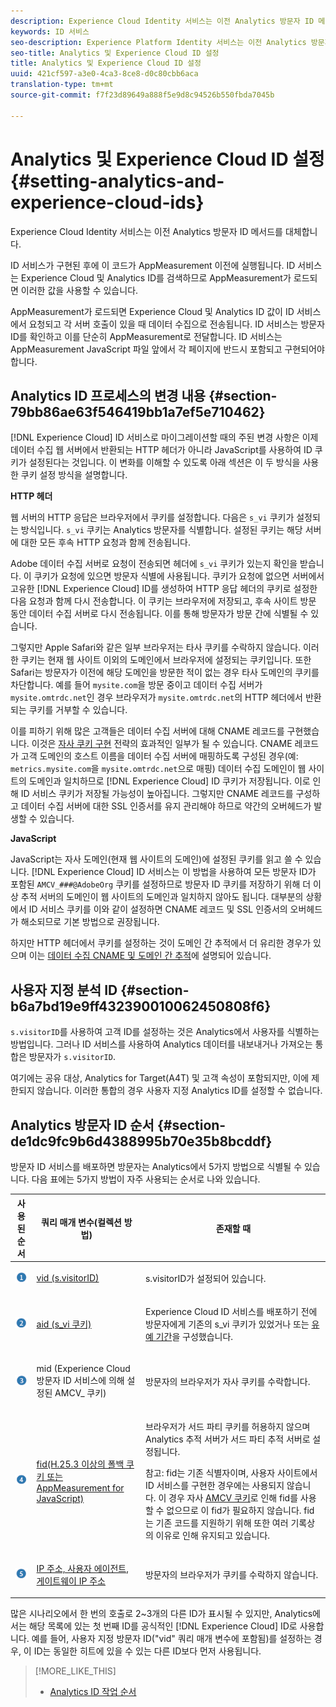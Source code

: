 ```yaml
---
description: Experience Cloud Identity 서비스는 이전 Analytics 방문자 ID 메서드를 대체합니다.
keywords: ID 서비스
seo-description: Experience Platform Identity 서비스는 이전 Analytics 방문자 ID 메서드를 대체합니다.
seo-title: Analytics 및 Experience Cloud ID 설정
title: Analytics 및 Experience Cloud ID 설정
uuid: 421cf597-a3e0-4ca3-8ce8-d0c80cbb6aca
translation-type: tm+mt
source-git-commit: f7f23d89649a888f5e9d8c94526b550fbda7045b

---
```



# Analytics 및 Experience Cloud ID 설정{#setting-analytics-and-experience-cloud-ids}

Experience Cloud Identity 서비스는 이전 Analytics 방문자 ID 메서드를 대체합니다.

ID 서비스가 구현된 후에 이 코드가 AppMeasurement 이전에 실행됩니다. ID 서비스는 Experience Cloud 및 Analytics ID를 검색하므로 AppMeasurement가 로드되면 이러한 값을 사용할 수 있습니다.

AppMeasurement가 로드되면 Experience Cloud 및 Analytics ID 값이 ID 서비스에서 요청되고 각 서버 호출이 있을 때 데이터 수집으로 전송됩니다. ID 서비스는 방문자 ID를 확인하고 이를 단순히 AppMeasurement로 전달합니다. ID 서비스는 AppMeasurement JavaScript 파일 앞에서 각 페이지에 반드시 포함되고 구현되어야 합니다. 

## Analytics ID 프로세스의 변경 내용 {#section-79bb86ae63f546419bb1a7ef5e710462}

[!DNL Experience Cloud] ID 서비스로 마이그레이션할 때의 주된 변경 사항은 이제 데이터 수집 웹 서버에서 반환되는 HTTP 헤더가 아니라 JavaScript를 사용하여 ID 쿠키가 설정된다는 것입니다. 이 변화를 이해할 수 있도록 아래 섹션은 이 두 방식을 사용한 쿠키 설정 방식을 설명합니다.

**HTTP 헤더**

웹 서버의 HTTP 응답은 브라우저에서 쿠키를 설정합니다. 다음은 `s_vi` 쿠키가 설정되는 방식입니다. `s_vi` 쿠키는 Analytics 방문자를 식별합니다. 설정된 쿠키는 해당 서버에 대한 모든 후속 HTTP 요청과 함께 전송됩니다.

Adobe 데이터 수집 서버로 요청이 전송되면 헤더에 `s_vi` 쿠키가 있는지 확인을 받습니다. 이 쿠키가 요청에 있으면 방문자 식별에 사용됩니다. 쿠키가 요청에 없으면 서버에서 고유한 [!DNL Experience Cloud] ID를 생성하여 HTTP 응답 헤더의 쿠키로 설정한 다음 요청과 함께 다시 전송합니다. 이 쿠키는 브라우저에 저장되고, 후속 사이트 방문 동안 데이터 수집 서버로 다시 전송됩니다. 이를 통해 방문자가 방문 간에 식별될 수 있습니다.

그렇지만 Apple Safari와 같은 일부 브라우저는 타사 쿠키를 수락하지 않습니다. 이러한 쿠키는 현재 웹 사이트 이외의 도메인에서 브라우저에 설정되는 쿠키입니다. 또한 Safari는 방문자가 이전에 해당 도메인을 방문한 적이 없는 경우 타사 도메인의 쿠키를 차단합니다. 예를 들어 `mysite.com`을 방문 중이고 데이터 수집 서버가 `mysite.omtrdc.net`인 경우 브라우저가 `mysite.omtrdc.net`의 HTTP 헤더에서 반환되는 쿠키를 거부할 수 있습니다.

이를 피하기 위해 많은 고객들은 데이터 수집 서버에 대해 CNAME 레코드를 구현했습니다. 이것은 [자사 쿠키 구현](https://marketing.adobe.com/resources/help/en_US/whitepapers/first_party_cookies/) 전략의 효과적인 일부가 될 수 있습니다. CNAME 레코드가 고객 도메인의 호스트 이름을 데이터 수집 서버에 매핑하도록 구성된 경우(예: `metrics.mysite.com`을 `mysite.omtrdc.net`으로 매핑) 데이터 수집 도메인이 웹 사이트의 도메인과 일치하므로 [!DNL Experience Cloud] ID 쿠키가 저장됩니다. 이로 인해 ID 서비스 쿠키가 저장될 가능성이 높아집니다. 그렇지만 CNAME 레코드를 구성하고 데이터 수집 서버에 대한 SSL 인증서를 유지 관리해야 하므로 약간의 오버헤드가 발생할 수 있습니다.

**JavaScript**

JavaScript는 자사 도메인(현재 웹 사이트의 도메인)에 설정된 쿠키를 읽고 쓸 수 있습니다. [!DNL Experience Cloud] ID 서비스는 이 방법을 사용하여 모든 방문자 ID가 포함된 `AMCV_###@AdobeOrg` 쿠키를 설정하므로 방문자 ID 쿠키를 저장하기 위해 더 이상 추적 서버의 도메인이 웹 사이트의 도메인과 일치하지 않아도 됩니다. 대부분의 상황에서 ID 서비스 쿠키를 이와 같이 설정하면 CNAME 레코드 및 SSL 인증서의 오버헤드가 해소되므로 기본 방법으로 권장됩니다.

하지만 HTTP 헤더에서 쿠키를 설정하는 것이 도메인 간 추적에서 더 유리한 경우가 있으며 이는 [데이터 수집 CNAME 및 도메인 간 추적](../../reference/analytics-reference/cname.md#concept-4df91f8a30ad4ec7a01eb943d579cc9d)에 설명되어 있습니다.

## 사용자 지정 분석 ID {#section-b6a7bd19e9ff432390010062450808f6}

`s.visitorID`를 사용하여 고객 ID를 설정하는 것은 Analytics에서 사용자를 식별하는 방법입니다. 그러나 ID 서비스를 사용하여 Analytics 데이터를 내보내거나 가져오는 통합은 방문자가 `s.visitorID`.

여기에는 공유 대상, Analytics for Target(A4T) 및 고객 속성이 포함되지만, 이에 제한되지 않습니다. 이러한 통합의 경우 사용자 지정 Analytics ID를 설정할 수 없습니다.

## Analytics 방문자 ID 순서 {#section-de1dc9fc9b6d4388995b70e35b8bcddf}

방문자 ID 서비스를 배포하면 방문자는 Analytics에서 5가지 방법으로 식별될 수 있습니다. 다음 표에는 5가지 방법이 자주 사용되는 순서로 나와 있습니다.

<table id="table_D267D36451F643D1BB68AF6FEAA6AD1A"> 
 <thead> 
  <tr> 
   <th colname="col1" class="entry"> 사용된 순서 </th> 
   <th colname="col2" class="entry"> 쿼리 매개 변수(컬렉션 방법) </th> 
   <th colname="col3" class="entry"> 존재할 때 </th> 
  </tr> 
 </thead>
 <tbody> 
  <tr> 
   <td colname="col1"> <p> <img id="image_9F3E58898A1B4F40BBDEF5ADE362E55C" src="assets/step1_icon.png" /> </p> </td> 
   <td colname="col2"> <p> <a href="https://marketing.adobe.com/resources/help/en_US/sc/implement/?f=visid_custom" format="http" scope="external"> vid (s.visitorID)</a> </p> </td> 
   <td colname="col3"> <p>s.visitorID가 설정되어 있습니다. </p> </td> 
  </tr> 
  <tr> 
   <td colname="col1"> <p> <img id="image_77A06981672745B6AEA8BB4D55911CCA" src="assets/step2_icon.png" /> </p> </td> 
   <td colname="col2"> <p> <a href="https://marketing.adobe.com/resources/help/en_US/sc/implement/?f=visid_analytics" format="http" scope="external"> aid (s_vi 쿠키)</a> </p> </td> 
   <td colname="col3"> <p><span class="keyword">Experience Cloud</span> ID 서비스를 배포하기 전에 방문자에게 기존의 s_vi 쿠키가 있었거나 또는 <a href="../../reference/analytics-reference/grace-period.md" format="dita" scope="local">유예 기간</a>을 구성했습니다. </p> </td> 
  </tr> 
  <tr> 
   <td colname="col1"> <p> <img id="image_0A950B1A6B004387AFEE8EED882739CB" src="assets/step3_icon.png" /> </p> </td> 
   <td colname="col2"> <p>mid (Experience Cloud 방문자 ID 서비스에 의해 설정된 AMCV_ 쿠키) </p> </td> 
   <td colname="col3"> <p>방문자의 브라우저가 자사 쿠키를 수락합니다. </p> </td> 
  </tr> 
  <tr> 
   <td colname="col1"> <p> <img id="image_6F0ED8FE3EF846CA8E6ECCC3C0070D85" src="assets/step4_icon.png" /> </p> </td> 
   <td colname="col2"> <p> <a href="https://marketing.adobe.com/resources/help/en_US/sc/implement/?f=visid_fallback" format="http" scope="external"> fid(H.25.3 이상의 폴백 쿠키 또는 AppMeasurement for JavaScript)</a> </p> </td> 
   <td colname="col3"> <p>브라우저가 서드 파티 쿠키를 허용하지 않으며 Analytics 추적 서버가 서드 파티 추적 서버로 설정됩니다. </p> <p> <p>참고: <span class="codeph">fid</span>는 기존 식별자이며, 사용자 사이트에서 ID 서비스를 구현한 경우에는 사용되지 않습니다. 이 경우 자사 <a href="../../introduction/cookies.md" format="dita" scope="local">AMCV 쿠키</a>로 인해 <span class="codeph">fid</span>를 사용할 수 없으므로 이 fid가 필요하지 않습니다. fid는 기존 코드를 지원하기 위해 또한 여러 기록상의 이유로 인해 유지되고 있습니다. </p> </p> </td> 
  </tr> 
  <tr> 
   <td colname="col1"> <p> <img id="image_23D8C0EB69EC4084BC237B5B98C036F4" src="assets/step5_icon.png" /> </p> </td> 
   <td colname="col2"> <p> <a href="https://marketing.adobe.com/resources/help/en_US/sc/implement/?f=visid_fallback" format="http" scope="external"> IP 주소, 사용자 에이전트, 게이트웨이 IP 주소</a> </p> </td> 
   <td colname="col3"> <p>방문자의 브라우저가 쿠키를 수락하지 않습니다. </p> </td> 
  </tr> 
 </tbody> 
</table>

많은 시나리오에서 한 번의 호출로 2~3개의 다른 ID가 표시될 수 있지만, Analytics에서는 해당 목록에 있는 첫 번째 ID를 공식적인 [!DNL Experience Cloud] ID로 사용합니다. 예를 들어, 사용자 지정 방문자 ID("vid" 쿼리 매개 변수에 포함됨)를 설정하는 경우, 이 ID는 동일한 히트에 있을 수 있는 다른 ID보다 먼저 사용됩니다.

>[!MORE_LIKE_THIS]
>
>* [Analytics ID 작업 순서](../../reference/analytics-reference/analytics-order-of-operations.md#concept-b92935b4fff545adb4773f3728bc15ef)

